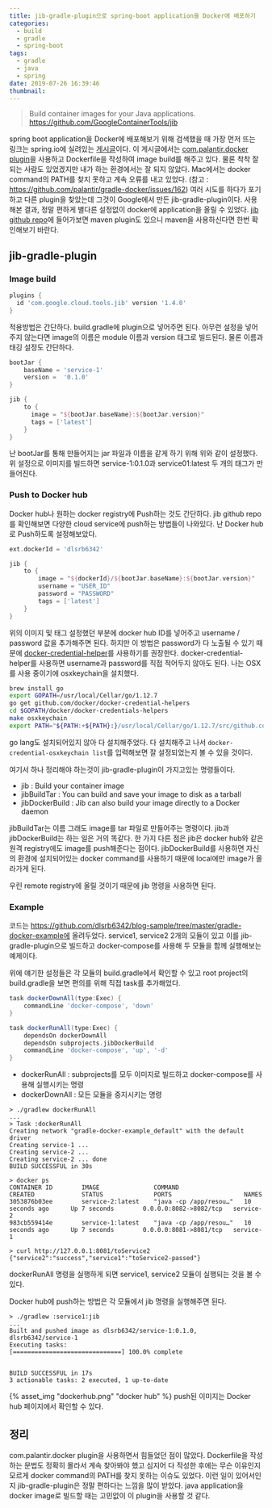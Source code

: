 ```yaml
---
title: jib-gradle-plugin으로 spring-boot application을 Docker에 배포하기
categories:
  - build
  - gradle
  - spring-boot
tags:
  - gradle
  - java
  - spring
date: 2019-07-26 16:39:46
thumbnail:
---
```


> Build container images for your Java applications.
https://github.com/GoogleContainerTools/jib

spring boot application을 Docker에 배포해보기 위해 검색했을 때 가장 먼저 뜨는 링크는 spring.io에 실려있는 [게시글](https://spring.io/guides/gs/spring-boot-docker/)이다. 이 게시글에서는 [com.palantir.docker plugin](https://github.com/palantir/gradle-docker)을 사용하고 Dockerfile을 작성하여 image build를 해주고 있다. 물론 착착 잘 되는 사람도 있었겠지만 내가 하는 환경에서는 잘 되지 않았다. Mac에서는 docker command의 PATH를 찾지 못하고 계속 오류를 내고 있었다. (참고 : https://github.com/palantir/gradle-docker/issues/162)
여러 시도를 하다가 포기하고 다른 plugin을 찾았는데 그것이 Google에서 만든 jib-gradle-plugin이다. 사용해본 결과, 정말 편하게 별다른 설정없이 docker에 application을 올릴 수 있었다. [jib github repo](https://github.com/GoogleContainerTools/jib)에 들어가보면 maven plugin도 있으니 maven을 사용하신다면 한번 확인해보기 바란다.


## jib-gradle-plugin

### Image build
```groovy
plugins {
  id 'com.google.cloud.tools.jib' version '1.4.0'
}
```
적용방법은 간단하다. build.gradle에 plugin으로 넣어주면 된다. 아무런 설정을 넣어주지 않는다면 image의 이름은 module 이름과 version 태그로 빌드된다. 물론 이름과 태깅 설정도 간단하다.
```groovy
bootJar {
    baseName = 'service-1'
    version =  '0.1.0'
}

jib {
    to {
      image = "${bootJar.baseName}:${bootJar.version}"
      tags = ['latest']
    }
}
```
난 bootJar를 통해 만들어지는 jar 파일과 이름을 같게 하기 위해 위와 같이 설정했다. 위 설정으로 이미지를 빌드하면 service-1:0.1.0과 service01:latest 두 개의 태그가 만들어진다. 

### Push to Docker hub
Docker hub나 원하는 docker registry에 Push하는 것도 간단하다. jib github repo를 확인해보면 다양한 cloud service에 push하는 방법들이 나와있다. 난 Docker hub로 Push하도록 설정해보았다.
```groovy
ext.dockerId = 'dlsrb6342'

jib {
    to {
        image = "${dockerId}/${bootJar.baseName}:${bootJar.version}"
        username = "USER_ID"
        password = "PASSWORD"
        tags = ['latest']
    }
} 
```
위의 이미지 및 태그 설정했던 부분에 docker hub ID를 넣어주고 username / password 값을 추가해주면 된다. 하지만 이 방법은 password가 다 노출될 수 있기 때문에 [docker-credential-helper](https://github.com/docker/docker-credential-helpers)를 사용하기를 권장한다. docker-credential-helper를 사용하면 username과 password를 직접 적어두지 않아도 된다. 나는 OSX를 사용 중이기에 osxkeychain을 설치했다.
```sh
brew install go
export GOPATH=/usr/local/Cellar/go/1.12.7
go get github.com/docker/docker-credential-helpers
cd $GOPATH/docker/docker-credentials-helpers
make osxkeychain
export PATH="${PATH:+${PATH}:}/usr/local/Cellar/go/1.12.7/src/github.com/docker/docker-credential-helpers/bin"
```
go lang도 설치되어있지 않아 다 설치해주었다. 다 설치해주고 나서 `docker-credential-osxkeychain list`를 입력해보면 잘 설정되었는지 볼 수 있을 것이다. 

여기서 하나 정리해야 하는것이 jib-gradle-plugin이 가지고있는 명령들이다. 
* jib : Build your container image
* jibBuildTar : You can build and save your image to disk as a tarball
* jibDockerBuild : Jib can also build your image directly to a Docker daemon

jibBuildTar는 이름 그래도 image를 tar 파일로 만들어주는 명령이다. jib과 jibDockerBuild는 하는 일은 거의 똑같다. 한 가지 다른 점은 jib은 docker hub와 같은 원격 registry에도 image를 push해준다는 점이다. jibDockerBuild를 사용하면 자신의 환경에 설치되어있는 docker command를 사용하기 때문에 local에만 image가 올라가게 된다.

우린 remote registry에 올릴 것이기 때문에 jib 명령을 사용하면 된다.


### Example
코드는 https://github.com/dlsrb6342/blog-sample/tree/master/gradle-docker-example에 올려두었다. service1, service2 2개의 모듈이 있고 이를 jib-gradle-plugin으로 빌드하고 docker-compose를 사용해 두 모듈을 함께 실행해보는 예제이다.

위에 얘기한 설정들은 각 모듈의 build.gradle에서 확인할 수 있고 root project의 build.gradle을 보면 편의를 위해 직접 task를 추가해었다.
```groovy
task dockerDownAll(type:Exec) {
    commandLine 'docker-compose', 'down'
}

task dockerRunAll(type:Exec) {
    dependsOn dockerDownAll
    dependsOn subprojects.jibDockerBuild
    commandLine 'docker-compose', 'up', '-d'
}
```
* dockerRunAll : subprojects를 모두 이미지로 빌드하고 docker-compose를 사용해 실행시키는 명령
* dockerDownAll : 모든 모듈을 중지시키는 명령

```console
> ./gradlew dockerRunAll
...
> Task :dockerRunAll
Creating network "gradle-docker-example_default" with the default driver
Creating service-1 ... 
Creating service-2 ... 
Creating service-2 ... done
BUILD SUCCESSFUL in 30s

> docker ps
CONTAINER ID        IMAGE               COMMAND                  CREATED             STATUS              PORTS                    NAMES
3053876b03ee        service-2:latest    "java -cp /app/resou…"   10 seconds ago      Up 7 seconds        0.0.0.0:8082->8082/tcp   service-2
983cb559414e        service-1:latest    "java -cp /app/resou…"   10 seconds ago      Up 7 seconds        0.0.0.0:8081->8081/tcp   service-1

> curl http://127.0.0.1:8081/toService2
{"service2":"success","service1":"toService2-passed"}
```
dockerRunAll 명령을 실행하게 되면 service1, service2 모듈이 실행되는 것을 볼 수 있다. 

Docker hub에 push하는 방법은 각 모듈에서 jib 명령을 실행해주면 된다. 
```console
> ./gradlew :service1:jib
...
Built and pushed image as dlsrb6342/service-1:0.1.0, dlsrb6342/service-1
Executing tasks:
[==============================] 100.0% complete


BUILD SUCCESSFUL in 17s
3 actionable tasks: 2 executed, 1 up-to-date
```

{% asset_img "dockerhub.png" "docker hub" %}
push된 이미지는 Docker hub 페이지에서 확인할 수 있다.


## 정리
com.palantir.docker plugin을 사용하면서 힘들었던 점이 많았다. Dockerfile을 작성하는 문법도 정확히 몰라서 계속 찾아봐야 했고 심지어 다 작성한 후에는 무슨 이유인지 모르게 docker command의 PATH를 찾지 못하는 이슈도 있었다. 이런 일이 있어서인지 jib-gradle-plugin은 정말 편하다는 느낌을 많이 받았다. java application을 docker image로 빌드할 때는 고민없이 이 plugin을 사용할 것 같다.
